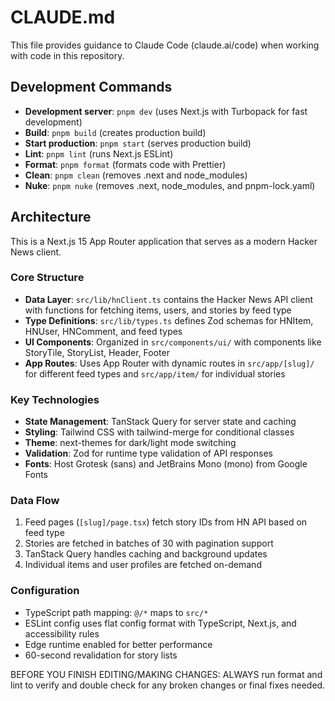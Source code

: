 # CLAUDE.md

This file provides guidance to Claude Code (claude.ai/code) when working with code in this repository.


## Development Commands

- **Development server**: `pnpm dev` (uses Next.js with Turbopack for fast development)
- **Build**: `pnpm build` (creates production build)
- **Start production**: `pnpm start` (serves production build)
- **Lint**: `pnpm lint` (runs Next.js ESLint)
- **Format**: `pnpm format` (formats code with Prettier)
- **Clean**: `pnpm clean` (removes .next and node_modules)
- **Nuke**: `pnpm nuke` (removes .next, node_modules, and pnpm-lock.yaml)

## Architecture

This is a Next.js 15 App Router application that serves as a modern Hacker News client.

### Core Structure
- **Data Layer**: `src/lib/hnClient.ts` contains the Hacker News API client with functions for fetching items, users, and stories by feed type
- **Type Definitions**: `src/lib/types.ts` defines Zod schemas for HNItem, HNUser, HNComment, and feed types
- **UI Components**: Organized in `src/components/ui/` with components like StoryTile, StoryList, Header, Footer
- **App Routes**: Uses App Router with dynamic routes in `src/app/[slug]/` for different feed types and `src/app/item/` for individual stories

### Key Technologies
- **State Management**: TanStack Query for server state and caching
- **Styling**: Tailwind CSS with tailwind-merge for conditional classes
- **Theme**: next-themes for dark/light mode switching
- **Validation**: Zod for runtime type validation of API responses
- **Fonts**: Host Grotesk (sans) and JetBrains Mono (mono) from Google Fonts

### Data Flow
1. Feed pages (`[slug]/page.tsx`) fetch story IDs from HN API based on feed type
2. Stories are fetched in batches of 30 with pagination support
3. TanStack Query handles caching and background updates
4. Individual items and user profiles are fetched on-demand

### Configuration
- TypeScript path mapping: `@/*` maps to `src/*`
- ESLint config uses flat config format with TypeScript, Next.js, and accessibility rules
- Edge runtime enabled for better performance
- 60-second revalidation for story lists

BEFORE YOU FINISH EDITING/MAKING CHANGES: ALWAYS run format and lint to verify and double check for any broken changes or final fixes needed.
